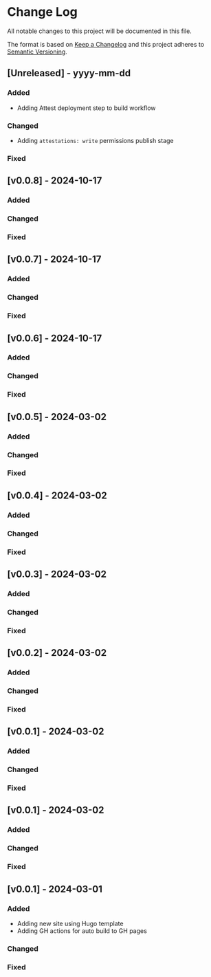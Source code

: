 # Change Log

All notable changes to this project will be documented in this file.

The format is based on [Keep a Changelog](http://keepachangelog.com/)
and this project adheres to [Semantic Versioning](http://semver.org/).

## [Unreleased] - yyyy-mm-dd

### Added
 - Adding Attest deployment step to build workflow

### Changed
 - Adding `attestations: write` permissions publish stage 

### Fixed

## [v0.0.8] - 2024-10-17

### Added

### Changed

### Fixed

## [v0.0.7] - 2024-10-17

### Added

### Changed

### Fixed

## [v0.0.6] - 2024-10-17

### Added

### Changed

### Fixed

## [v0.0.5] - 2024-03-02

### Added

### Changed

### Fixed

## [v0.0.4] - 2024-03-02

### Added

### Changed

### Fixed

## [v0.0.3] - 2024-03-02

### Added

### Changed

### Fixed

## [v0.0.2] - 2024-03-02

### Added

### Changed

### Fixed

## [v0.0.1] - 2024-03-02

### Added

### Changed

### Fixed

## [v0.0.1] - 2024-03-02

### Added

### Changed

### Fixed

## [v0.0.1] - 2024-03-01

### Added
- Adding new site using Hugo template
- Adding GH actions for auto build to GH pages 

### Changed

### Fixed
